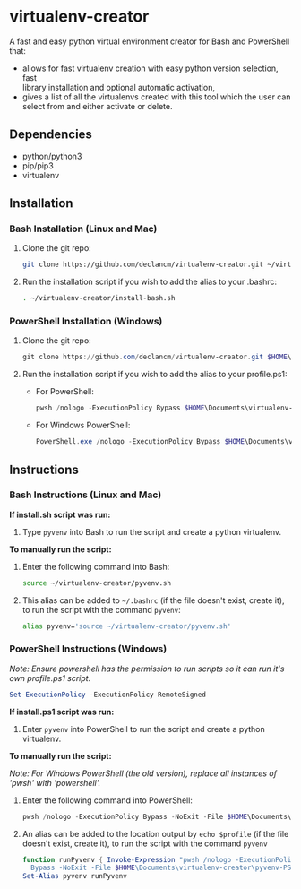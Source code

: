 # virtualenv-creator

A fast and easy python virtual environment creator for Bash and PowerShell that:

- allows for fast virtualenv creation with easy python version selection, fast\
  library installation and optional automatic activation,
- gives a list of all the virtualenvs created with this tool which the user can\
  select from and either activate or delete.

<!-- ## PowerShell Demo Video

<https://user-images.githubusercontent.com/90937622/145666970-28a7a39f-7852-4f28-a398-cee993c00f5e.mp4> -->

## Dependencies

- python/python3
- pip/pip3
- virtualenv

## Installation

### Bash Installation (Linux and Mac)

1. Clone the git repo:

   ```bash
   git clone https://github.com/declancm/virtualenv-creator.git ~/virtualenv-creator
   ```

2. Run the installation script if you wish to add the alias to your .bashrc:

   ```bash
   . ~/virtualenv-creator/install-bash.sh
   ```

### PowerShell Installation (Windows)

1. Clone the git repo:

   ```powershell
   git clone https://github.com/declancm/virtualenv-creator.git $HOME\Documents\virtualenv-creator
   ```

1. Run the installation script if you wish to add the alias to your profile.ps1:

    - For PowerShell:

      ```powershell
      pwsh /nologo -ExecutionPolicy Bypass $HOME\Documents\virtualenv-creator\install-PS.ps1
      ```

    - For Windows PowerShell:

      ```powershell
      PowerShell.exe /nologo -ExecutionPolicy Bypass $HOME\Documents\virtualenv-creator\install-WindowsPS.ps1
      ```

## Instructions

### Bash Instructions (Linux and Mac)

**If install.sh script was run:**

1. Type `pyvenv` into Bash to run the script and create a python virtualenv.

**To manually run the script:**

1. Enter the following command into Bash:

   ```bash
   source ~/virtualenv-creator/pyvenv.sh
   ```

2. This alias can be added to `~/.bashrc` (if the file doesn't exist, create it),\
  to run the script with the command `pyvenv`:

   ```bash
   alias pyvenv='source ~/virtualenv-creator/pyvenv.sh'
   ```

### PowerShell Instructions (Windows)

_Note: Ensure powershell has the permission to run scripts so it can run it's\
own profile.ps1 script._

```powershell
Set-ExecutionPolicy -ExecutionPolicy RemoteSigned
```

**If install.ps1 script was run:**

1. Enter `pyvenv` into PowerShell to run the script and create a python virtualenv.

**To manually run the script:**

_Note: For Windows PowerShell (the old version), replace all instances of\
'pwsh' with 'powershell'._

1. Enter the following command into PowerShell:

   ```powershell
   pwsh /nologo -ExecutionPolicy Bypass -NoExit -File $HOME\Documents\virtualenv-creator\pyvenv-PS.ps1
   ```

2. An alias can be added to the location output by `echo $profile` (if the file\
  doesn't exist, create it), to run the script with the command `pyvenv`

   ```powershell
   function runPyvenv { Invoke-Expression "pwsh /nologo -ExecutionPolicy `
     Bypass -NoExit -File $HOME\Documents\virtualenv-creator\pyvenv-PS.ps1" }
   Set-Alias pyvenv runPyvenv
   ```
